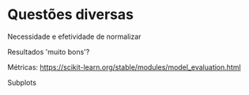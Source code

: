 # Questões diversas

Necessidade e efetividade de normalizar

Resultados 'muito bons'?

Métricas: https://scikit-learn.org/stable/modules/model_evaluation.html

Subplots
